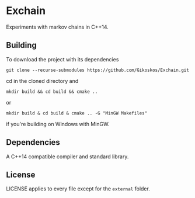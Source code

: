 # Exchain

Experiments with markov chains in C++14.

## Building

To download the project with its dependencies

`git clone --recurse-submodules https://github.com/Gikoskos/Exchain.git`

cd in the cloned directory and

`mkdir build && cd build && cmake ..`

or

`mkdir build & cd build & cmake .. -G "MinGW Makefiles"`

if you're building on Windows with MinGW.

## Dependencies

A C++14 compatible compiler and standard library.

## License

LICENSE applies to every file except for the `external` folder.
